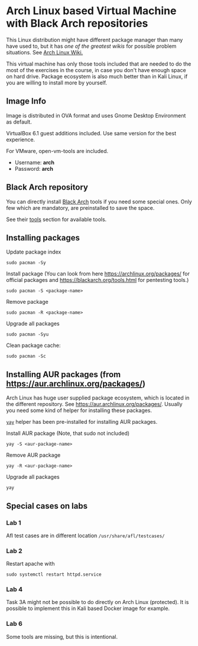 # Arch Linux based Virtual Machine with Black Arch repositories

This Linux distribution might have different package manager than many have used to, but it has *one of the greatest wikis* for possible problem situations. See [Arch Linux Wiki.](https://wiki.archlinux.org/)

This virtual machine has only those tools included that are needed to do the most of the exercises in the course, in case you don't have enough space on hard drive.
Package ecosystem is also much better than in Kali Linux, if you are willing to install more by yourself.

## Image Info

Image is distributed in OVA format and uses Gnome Desktop Environment as default.

VirtualBox 6.1 guest additions included. Use same version for the best experience.

For VMware, open-vm-tools are included.

* Username: **arch**
* Password: **arch**

## Black Arch repository

You can directly install [Black Arch](https://blackarch.org/) tools if you need some special ones. Only few which are mandatory, are preinstalled to save the space.

See their [tools](https://blackarch.org/tools.html) section for available tools.


## Installing packages

Update package index

```console
sudo pacman -Sy
```
    
Install package (You can look from here https://archlinux.org/packages/ for official packages and https://blackarch.org/tools.html for pentesting tools.)

```console
sudo pacman -S <package-name>
```

Remove package 
```console
sudo pacman -R <package-name>
```

Upgrade all packages
```console
sudo pacman -Syu
```

Clean package cache:
```console
sudo pacman -Sc
```

## Installing AUR packages (from https://aur.archlinux.org/packages/)

Arch Linux has huge user supplied package ecosystem, which is located in the different repository. See https://aur.archlinux.org/packages/. Usually you need some kind of helper for installing these packages. 

[`yay`](https://github.com/Jguer/yay) helper has been pre-installed for installing AUR packages.

Install AUR package (Note, that sudo not included)

```console
yay -S <aur-package-name>
```
Remove AUR package

```console
yay -R <aur-package-name>
```

Upgrade all packages
```console
yay
```

## Special cases on labs

### Lab 1

Afl test cases are in different location `/usr/share/afl/testcases/`

### Lab 2

Restart apache with
```console
sudo systemctl restart httpd.service
```

### Lab 4

Task 3A might not be possible to do directly on Arch Linux (protected). It is possible to implement this in Kali based Docker image for example.

### Lab 6

Some tools are missing, but this is intentional.